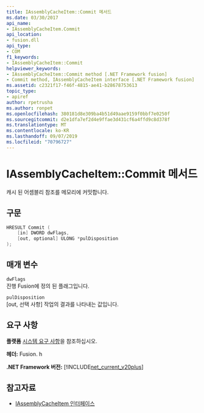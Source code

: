 ```yaml
---
title: IAssemblyCacheItem::Commit 메서드
ms.date: 03/30/2017
api_name:
- IAssemblyCacheItem.Commit
api_location:
- fusion.dll
api_type:
- COM
f1_keywords:
- IAssemblyCacheItem::Commit
helpviewer_keywords:
- IAssemblyCacheItem::Commit method [.NET Framework fusion]
- Commit method, IAssemblyCacheItem interface [.NET Framework fusion]
ms.assetid: c2321f17-f46f-4815-ae41-b28678753613
topic_type:
- apiref
author: rpetrusha
ms.author: ronpet
ms.openlocfilehash: 380181d8e309ba4b51d49aae9159f0bbf7e0250f
ms.sourcegitcommit: d2e1dfa7ef2d4e9ffae3d431cf6a4ffd9c8d378f
ms.translationtype: MT
ms.contentlocale: ko-KR
ms.lasthandoff: 09/07/2019
ms.locfileid: "70796727"
---
```

# <a name="iassemblycacheitemcommit-method"></a>IAssemblyCacheItem::Commit 메서드
캐시 된 어셈블리 참조를 메모리에 커밋합니다.  
  
## <a name="syntax"></a>구문  
  
```cpp  
HRESULT Commit (  
    [in] DWORD dwFlags,   
    [out, optional] ULONG *pulDisposition  
);  
```  
  
## <a name="parameters"></a>매개 변수  
 `dwFlags`  
 진행 Fusion에 정의 된 플래그입니다.  
  
 `pulDisposition`  
 [out, 선택 사항] 작업의 결과를 나타내는 값입니다.  
  
## <a name="requirements"></a>요구 사항  
 **플랫폼** [시스템 요구 사항](../../get-started/system-requirements.md)을 참조하십시오.  
  
 **헤더:** Fusion. h  
  
 **.NET Framework 버전:** [!INCLUDE[net_current_v20plus](../../../../includes/net-current-v20plus-md.md)]  
  
## <a name="see-also"></a>참고자료

- [IAssemblyCacheItem 인터페이스](iassemblycacheitem-interface.md)
